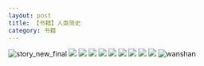 ```yaml
---
layout: post
title: 【书籍】人类简史
category: 书籍
---
```

![story_new_final](http://rh8cub8wq.hd-bkt.clouddn.com/img/story_new_final_0322.png)
![](http://rh8dao9dj.hd-bkt.clouddn.com/img/men-history-220512-new-1.jpeg)
![](http://rh8dao9dj.hd-bkt.clouddn.com/img/men-history-220512-new-2.jpeg)
![](http://rh8dao9dj.hd-bkt.clouddn.com/img/men-history-220530-7.jpg)
![](http://rh8dao9dj.hd-bkt.clouddn.com/img/men-history-220530-6.jpg)
![](http://rh8dao9dj.hd-bkt.clouddn.com/img/men-history-220530-5.jpg)
![](http://rh8dao9dj.hd-bkt.clouddn.com/img/men-history-220530-4.jpg)
![](http://rh8dao9dj.hd-bkt.clouddn.com/img/men-history-220530-3.jpg)
![](http://rh8dao9dj.hd-bkt.clouddn.com/img/men-history-220530-2.jpg)
![](http://rh8dao9dj.hd-bkt.clouddn.com/img/men-history-220530-1.jpg)
![wanshan](http://rh8cub8wq.hd-bkt.clouddn.com/img/wanshan.png)
  




